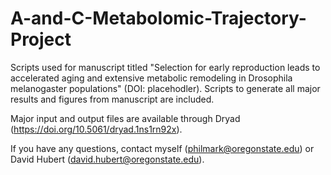 # A-and-C-Metabolomic-Trajectory-Project

Scripts used for manuscript titled "Selection for early reproduction leads to accelerated aging and extensive metabolic remodeling in Drosophila melanogaster populations" (DOI: placehodler). Scripts to generate all major results and figures from manuscript are included.

Major input and output files are available through Dryad (https://doi.org/10.5061/dryad.1ns1rn92x).

If you have any questions, contact myself (philmark@oregonstate.edu) or David Hubert (david.hubert@oregonstate.edu).
